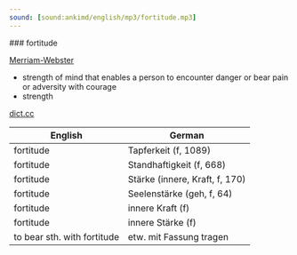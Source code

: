 ```yaml
---
sound: [sound:ankimd/english/mp3/fortitude.mp3]
---
```


\### fortitude

[Merriam-Webster](https://www.merriam-webster.com/dictionary/fortitude)

- strength of mind that enables a person to encounter danger or bear pain or adversity with courage
- strength

[dict.cc](https://www.dict.cc/fortitude)

| English        | German       |
| -------------- | ------------ |
| fortitude | Tapferkeit (f, 1089) |
| fortitude | Standhaftigkeit (f, 668) |
| fortitude | Stärke (innere, Kraft, f, 170) |
| fortitude | Seelenstärke (geh, f, 64) |
| fortitude | innere Kraft (f) |
| fortitude | innere Stärke (f) |
| to bear sth. with fortitude | etw. mit Fassung tragen |
